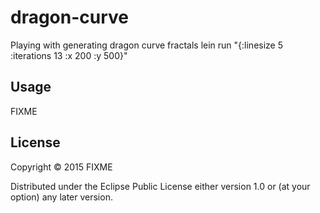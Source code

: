 # dragon-curve

Playing with generating dragon curve fractals
lein run "{:linesize 5 :iterations 13 :x 200 :y 500}"

## Usage

FIXME

## License

Copyright © 2015 FIXME

Distributed under the Eclipse Public License either version 1.0 or (at
your option) any later version.
